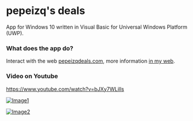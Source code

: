 # pepeizq's deals

App for Windows 10 written in Visual Basic for Universal Windows Platform (UWP).

### What does the app do?

Interact with the web [pepeizqdeals.com](https://pepeizqdeals.com/), more information [in my web](https://pepeizqapps.com/app/pepeizqs-deals/).

### Video on Youtube
https://www.youtube.com/watch?v=bJXy7WLills

[![Image1](https://i.imgur.com/6DpC460.png)](https://pepeizqapps.com/app/pepeizqs-deals/)

[![Image2](https://i.imgur.com/f8XAPOX.png)](https://pepeizqapps.com/app/pepeizqs-deals/)
